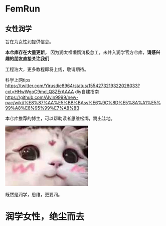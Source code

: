 # FemRun
## 女性润学
旨在为女性润提供信息。

**本仓库存在大量更新，** 因为润太祖懒惰消极怠工，未并入润学官方仓库，**请感兴趣的朋友直接关注我们**

工程浩大，更多教程即将上线，敬请期待。

科学上网tips https://twitter.com/Yirusdie8964/status/1554273219322028033?cxt=HHwWgoC9mcLQ8ZErAAAA diy自建指南
 https://github.com/Alvin9999/new-pac/wiki/%E8%87%AA%E5%BB%BAss%E6%9C%8D%E5%8A%A1%E5%99%A8%E6%95%99%E7%A8%8B

本仓库推荐的博主，可以帮助读者思维松绑，跳出洼地。

![](https://github.com/FemRun/cat/blob/main/download.jpg)

既然是润学，思维，更要润。

# 润学女性，绝尘而去
